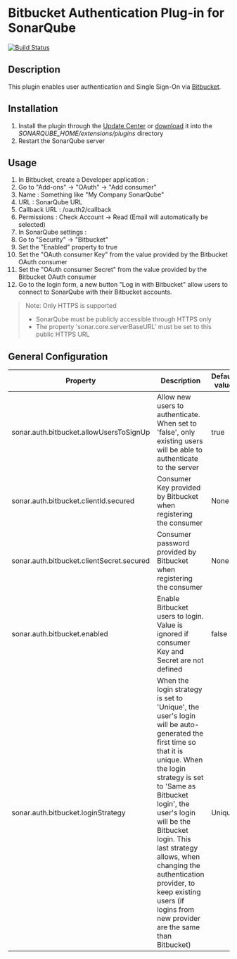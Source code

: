 # Bitbucket Authentication Plug-in for SonarQube #
[![Build Status](https://api.travis-ci.org/SonarQubeCommunity/sonar-auth-bitbucket.svg)](https://travis-ci.org/SonarQubeCommunity/sonar-auth-bitbucket)

## Description ##
This plugin enables user authentication and Single Sign-On via [Bitbucket](https://bitbucket.org/).

## Installation ##
1. Install the plugin through the [Update Center](http://docs.sonarqube.org/display/SONAR/Update+Center) or [download](https://github.com/SonarQubeCommunity/sonar-auth-bitbucket/releases) it into the *SONARQUBE_HOME/extensions/plugins* directory
1. Restart the SonarQube server

## Usage ##
1. In Bitbucket, create a Developer application :
  1. Go to "Add-ons" -> "OAuth" -> "Add consumer"
  2. Name : Something like "My Company SonarQube"
  3. URL : SonarQube URL
  4. Callback URL : <SonarQube URL>/oauth2/callback
  5. Permissions : Check Account -> Read (Email will automatically be selected)
2. In SonarQube settings :
  1. Go to "Security" -> "Bitbucket"
  2. Set the "Enabled" property to true
  3. Set the "OAuth consumer Key" from the value provided by the Bitbucket OAuth consumer
  4. Set the "OAuth consumer Secret" from the value provided by the Bitbucket OAuth consumer
3. Go to the login form, a new button "Log in with Bitbucket" allow users to connect to SonarQube with their Bitbucket accounts.

> Note: Only HTTPS is supported
> * SonarQube must be publicly accessible through HTTPS only
> * The property 'sonar.core.serverBaseURL' must be set to this public HTTPS URL

## General Configuration ##

Property | Description | Default value
---------| ----------- | -------------
sonar.auth.bitbucket.allowUsersToSignUp|Allow new users to authenticate. When set to 'false', only existing users will be able to authenticate to the server|true
sonar.auth.bitbucket.clientId.secured|Consumer Key provided by Bitbucket when registering the consumer|None
sonar.auth.bitbucket.clientSecret.secured|Consumer password provided by Bitbucket when registering the consumer|None
sonar.auth.bitbucket.enabled|Enable Bitbucket users to login. Value is ignored if consumer Key and Secret are not defined|false
sonar.auth.bitbucket.loginStrategy|When the login strategy is set to 'Unique', the user's login will be auto-generated the first time so that it is unique. When the login strategy is set to 'Same as Bitbucket login', the user's login will be the Bitbucket login. This last strategy allows, when changing the authentication provider, to keep existing users (if logins from new provider are the same than Bitbucket)|Unique







